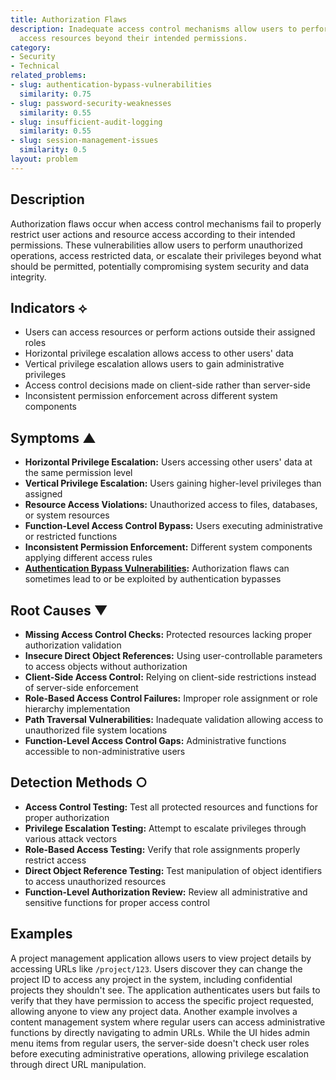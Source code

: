 ```yaml
---
title: Authorization Flaws
description: Inadequate access control mechanisms allow users to perform actions or
  access resources beyond their intended permissions.
category:
- Security
- Technical
related_problems:
- slug: authentication-bypass-vulnerabilities
  similarity: 0.75
- slug: password-security-weaknesses
  similarity: 0.55
- slug: insufficient-audit-logging
  similarity: 0.55
- slug: session-management-issues
  similarity: 0.5
layout: problem
---
```


## Description

Authorization flaws occur when access control mechanisms fail to properly restrict user actions and resource access according to their intended permissions. These vulnerabilities allow users to perform unauthorized operations, access restricted data, or escalate their privileges beyond what should be permitted, potentially compromising system security and data integrity.

## Indicators ⟡

- Users can access resources or perform actions outside their assigned roles
- Horizontal privilege escalation allows access to other users' data
- Vertical privilege escalation allows users to gain administrative privileges
- Access control decisions made on client-side rather than server-side
- Inconsistent permission enforcement across different system components

## Symptoms ▲

- **Horizontal Privilege Escalation:** Users accessing other users' data at the same permission level
- **Vertical Privilege Escalation:** Users gaining higher-level privileges than assigned
- **Resource Access Violations:** Unauthorized access to files, databases, or system resources
- **Function-Level Access Control Bypass:** Users executing administrative or restricted functions
- **Inconsistent Permission Enforcement:** Different system components applying different access rules
- **[Authentication Bypass Vulnerabilities](authentication-bypass-vulnerabilities.md):** Authorization flaws can sometimes lead to or be exploited by authentication bypasses

## Root Causes ▼

- **Missing Access Control Checks:** Protected resources lacking proper authorization validation
- **Insecure Direct Object References:** Using user-controllable parameters to access objects without authorization
- **Client-Side Access Control:** Relying on client-side restrictions instead of server-side enforcement
- **Role-Based Access Control Failures:** Improper role assignment or role hierarchy implementation
- **Path Traversal Vulnerabilities:** Inadequate validation allowing access to unauthorized file system locations
- **Function-Level Access Control Gaps:** Administrative functions accessible to non-administrative users

## Detection Methods ○

- **Access Control Testing:** Test all protected resources and functions for proper authorization
- **Privilege Escalation Testing:** Attempt to escalate privileges through various attack vectors
- **Role-Based Access Testing:** Verify that role assignments properly restrict access
- **Direct Object Reference Testing:** Test manipulation of object identifiers to access unauthorized resources
- **Function-Level Authorization Review:** Review all administrative and sensitive functions for proper access control

## Examples

A project management application allows users to view project details by accessing URLs like `/project/123`. Users discover they can change the project ID to access any project in the system, including confidential projects they shouldn't see. The application authenticates users but fails to verify that they have permission to access the specific project requested, allowing anyone to view any project data. Another example involves a content management system where regular users can access administrative functions by directly navigating to admin URLs. While the UI hides admin menu items from regular users, the server-side doesn't check user roles before executing administrative operations, allowing privilege escalation through direct URL manipulation.